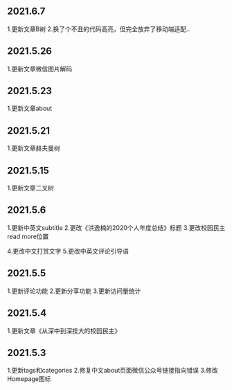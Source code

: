 
## 2021.6.7
1.更新文章B树
2.换了个不丑的代码高亮，但完全放弃了移动端适配..

## 2021.5.26
1.更新文章微信图片解码
<!--push-->

## 2021.5.23
1.更新文章about
<!--push-->

## 2021.5.21
1.更新文章赫夫曼树

## 2021.5.15
1.更新文章二叉树

## 2021.5.6
1.更新中英文subtitle
2.更改《洪逸楠的2020个人年度总结》标题
3.更改校园民主read more位置
<!--push-->
4.更改中文打赏文字
5.更改中英文评论引导语

## 2021.5.5
1.更新评论功能  <!--需要有备案域名...暂时放弃，代码已经部署好了，问题在托管评论的服务端-->
2.更新分享功能
3.更新访问量统计
<!--push-->


## 2021.5.4

1.更新文章《从深中到深技大的校园民主》
<!--push-->

## 2021.5.3

1.更新tags和categories
2.修复中文about页面微信公众号链接指向错误
3.修改Homepage图标